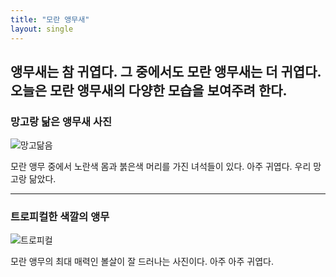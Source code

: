 ```yaml
---
title: "모란 앵무새"
layout: single
---
```


앵무새는 참 귀엽다. 그 중에서도 모란 앵무새는 더 귀엽다. 오늘은 모란 앵무새의 다양한 모습을 보여주려 한다. 
---
### 망고랑 닮은 앵무새 사진 

![망고닮음][hello]


[hello]: https://lh3.googleusercontent.com/proxy/Od0e3oCJGK_Y6BTXS6boae27b-fGdo1Wwzwx0TtCfGYSjEZ2mQ7lgfgtKeyN-kJCY_N7Wr6qn-ep1ML31tq4i-afAM-wx64JqkupilpyxyqWyr6p_1n9TgyznC9sCec6dox89OIpcwj4gNFq_AuiGPwHm4ShBcAgwdl57dxe0W245bRy6GGwVS0
모란 앵무 중에서 노란색 몸과 붉은색 머리를 가진 녀석들이 있다. 아주 귀엽다. 우리 망고랑 닮았다. 

---
### 트로피컬한 색깔의 앵무 

![트로피컬][byebye]


[byebye]: ![image](https://user-images.githubusercontent.com/79955855/118218896-53064e80-b4b3-11eb-8f26-1599f4d91ea1.png)


모란 앵무의 최대 매력인 볼살이 잘 드러나는 사진이다. 아주 아주 귀엽다.


